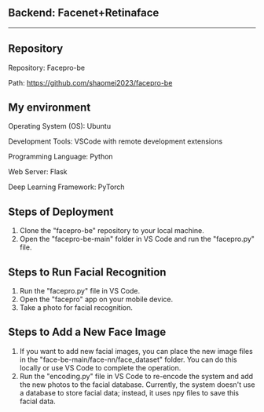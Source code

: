 ## Backend: Facenet+Retinaface
---

## Repository
Repository: Facepro-be

Path: https://github.com/shaomei2023/facepro-be
      
## My environment
Operating System (OS): Ubuntu

Development Tools: VSCode with remote development extensions

Programming Language: Python

Web Server: Flask

Deep Learning Framework: PyTorch   

## Steps of Deployment
1. Clone the "facepro-be" repository to your local machine.
2. Open the "facepro-be-main" folder in VS Code and run the "facepro.py" file.  

## Steps to Run Facial Recognition
1. Run the "facepro.py" file in VS Code.
2. Open the "facepro" app on your mobile device.
3. Take a photo for facial recognition.

## Steps to Add a New Face Image
1. If you want to add new facial images, you can place the new image files in the "face-be-main/face-nn/face_dataset" folder. You can do this locally or use VS Code to complete the operation.
2. Run the "encoding.py" file in VS Code to re-encode the system and add the new photos to the facial database. Currently, the system doesn't use a database to store facial data; instead, it uses npy files to save this facial data.

